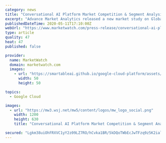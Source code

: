 ```yaml
---
category: news
title: "Conversational AI Platform Market Competition & Segment Analysis - The Importance of Diversification"
excerpt: "Advance Market Analytics released a new market study on Global Conversational AI Platform Market with 100+ market data Tables, Pie Chat, Graphs & Figures spread through Pages and easy to understand detailed analysis."
publishedDateTime: 2020-05-11T17:10:00Z
webUrl: "https://www.marketwatch.com/press-release/conversational-ai-platform-market-competition-segment-analysis---the-importance-of-diversification-2020-05-11"
type: article
quality: 47
heat: 47
published: false

provider:
  name: MarketWatch
  domain: marketwatch.com
  images:
    - url: "https://smartableai.github.io/google-cloud-platform/assets/images/organizations/marketwatch.com-50x50.jpg"
      width: 50
      height: 50

topics:
  - Google Cloud

images:
  - url: "https://mw3.wsj.net/mw5/content/logos/mw_logo_social.png"
    width: 1200
    height: 630
    title: "Conversational AI Platform Market Competition & Segment Analysis - The Importance of Diversification"

secured: "Lgkm38uiOhFRXVC1yY2z09LZ7RO/hCvka1BR/5kDQoTWbEcJwTFzq9z5K2ialIyEGMLhBNDZlreXfGwhKDNQldQ93ShMjH2zUZAkTQCa7TzQQcrlh97HoH9YCwkPSOyPcCoY2kw7jEeSTRWsalGVev+p6OM0HhBKGx+ueOMGZ6M/zxoOSBn3c4SrxN4OdJkdpAyzcC7bHnJRmCB/JHrcqLnHEYc/q5N7W0v62u9bFYfZP4V8nWRL08dmx8DjkZJcpxaJbiCMz21hVNEjt9QLMEdwPAIir0TYZMhomxHjU/AsjiLa1GVv64tp3ijj131p;w8EJ/kWZq1xltoPnSt+O1A=="
---
```


